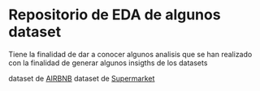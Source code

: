 # Repositorio de EDA de algunos dataset 

Tiene la finalidad de dar a conocer algunos analisis que se han realizado con la finalidad de generar algunos insigths de los datasets

dataset de [AIRBNB](https://www.kaggle.com/datasets/tsarina/mexico-city-airbnb)
dataset de [Supermarket](https://www.kaggle.com/datasets/akashbommidi/super-market-sales)